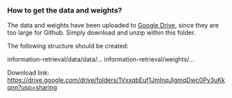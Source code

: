 ### How to get the data and weights?

The data and weights have been uploaded to [Google Drive](https://drive.google.com/drive/folders/1VxxqbEuf1JmInqJlgmqDwc0Py3uKkqnn?usp=sharing), since they are too large for Github. Simply download and unzip within this folder.

The following structure should be created:

information-retrieval/data/data/...
information-retrieval/weights/...

Download link: https://drive.google.com/drive/folders/1VxxqbEuf1JmInqJlgmqDwc0Py3uKkqnn?usp=sharing
